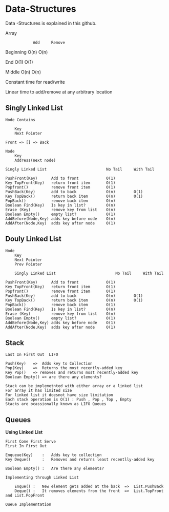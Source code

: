 # Data-Structures
Data -Structures is explained in this github. 

Array

                Add     Remove
Beginning       O(n)       O(n)

End             O(1)       O(1)

Middle          O(n)       O(n)

Constant time for read/write

Linear time to add/remove at any arbitrary location



## Singly Linked List

    Node Contains

        Key
        Next Pointer

    Front => [] => Back

    Node
        Key
        Address(next node)

    Singly Linked List                          No Tail     With Tail

    PushFront(Key)      Add to front            O(1)
    Key TopFront(Key)   return front item       O(1)
    Popfront()          remove front item       O(1)   
    PushBack(Key)       add to back             O(n)        O(1)
    Key TopBack()       return back item        O(n)        O(1)
    PopBack()           remove back item        O(n)
    Boolean Find(Key)   Is key in list?         O(n)
    Erase (Key)         remove key from list    O(n)
    Boolean Empty()     empty list?             O(1)
    AddBefore(Node,Key) adds key before node    O(n)
    AddAfter(Node,Key)  adds key after node     O(1)

    

## Douly Linked List

    Node
        Key
        Next Pointer
        Prev Pointer

        Singly Linked List                          No Tail     With Tail

    PushFront(Key)      Add to front            O(1)
    Key TopFront(Key)   return front item       O(1)
    Popfront()          remove front item       O(1)   
    PushBack(Key)       add to back             O(n)        O(1)
    Key TopBack()       return back item        O(n)        O(1)
    PopBack()           remove back item        O(1)
    Boolean Find(Key)   Is key in list?         O(n)
    Erase (Key)         remove key from list    O(n)
    Boolean Empty()     empty list?             O(1)
    AddBefore(Node,Key) adds key before node    O(1)
    AddAfter(Node,Key)  adds key after node     O(1)

## Stack

    Last In First Out  LIFO

    Push(Key)   =>  Adds key to Collection
    Pop(Key)    =>  Returns the most recently-added key
    Key Pop()   => removes and returns most recently-added key
    Boolean Empty() => are there any elements?

    Stack can be implemetnted with either array or a linked list
    For array it has limited size
    For linked list it doesnot have size limitation
    Each stack operation is O(1) : Push , Pop , Top , Empty
    Stacks are ocassionally known as LIFO Queues

## Queues

**Using Linked List**

    First Come First Serve
    First In First Out

    Enqueue(Key)    :   Adds key to collection
    Key Deque()     :   Removes and returns least recentlly-added key

    Boolean Empty() :   Are there any elements?

    Implementing through Linked List

        Enque() :   New element gets added at the back  =>  List.PushBack
        Deque() :   It removes elements from the front  =>  List.TopFront and List.PopFront

    Queue Implementation 









